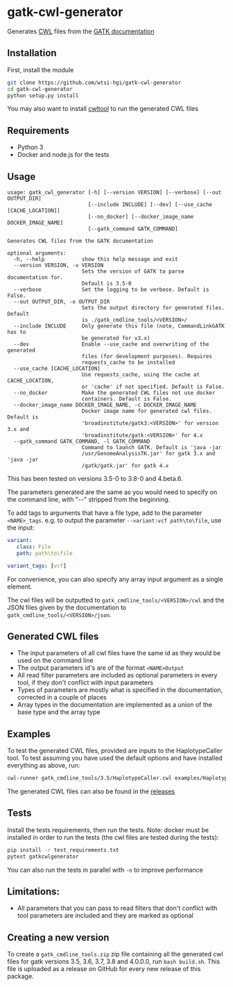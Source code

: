 # gatk-cwl-generator

Generates [CWL](http://www.commonwl.org/v1.0/) files from the [GATK documentation](https://software.broadinstitute.org/gatk/documentation/tooldocs/)

## Installation

First, install the module
```bash
git clone https://github.com/wtsi-hgi/gatk-cwl-generator
cd gatk-cwl-generator
python setup.py install
```

You may also want to install [cwltool](https://github.com/common-workflow-language/cwltool) to run the generated CWL files

## Requirements

- Python 3
- Docker and node.js for the tests

## Usage

```
usage: gatk_cwl_generator [-h] [--version VERSION] [--verbose] [--out OUTPUT_DIR]
                          [--include INCLUDE] [--dev] [--use_cache [CACHE_LOCATION]]
                          [--no_docker] [--docker_image_name DOCKER_IMAGE_NAME]
                          [--gatk_command GATK_COMMAND]

Generates CWL files from the GATK documentation

optional arguments:
  -h, --help            show this help message and exit
  --version VERSION, -v VERSION
                        Sets the version of GATK to parse documentation for.
                        Default is 3.5-0
  --verbose             Set the logging to be verbose. Default is False.
  --out OUTPUT_DIR, -o OUTPUT_DIR
                        Sets the output directory for generated files. Default
                        is ./gatk_cmdline_tools/<VERSION>/
  --include INCLUDE     Only generate this file (note, CommandLinkGATK has to
                        be generated for v3.x)
  --dev                 Enable --use_cache and overwriting of the generated
                        files (for development purposes). Requires
                        requests_cache to be installed
  --use_cache [CACHE_LOCATION]
                        Use requests_cache, using the cache at CACHE_LOCATION,
                        or 'cache' if not specified. Default is False.
  --no_docker           Make the generated CWL files not use docker
                        containers. Default is False.
  --docker_image_name DOCKER_IMAGE_NAME, -c DOCKER_IMAGE_NAME
                        Docker image name for generated cwl files. Default is
                        'broadinstitute/gatk3:<VERSION>' for version 3.x and
                        'broadinstitute/gatk:<VERSION>' for 4.x
  --gatk_command GATK_COMMAND, -l GATK_COMMAND
                        Command to launch GATK. Default is 'java -jar
                        /usr/GenomeAnalysisTK.jar' for gatk 3.x and 'java -jar
                        /gatk/gatk.jar' for gatk 4.x
```

This has been tested on versions 3.5-0 to 3.8-0 and 4.beta.6.

The parameters generated are the same as you would need to specify on the command line, with "--" stripped from the beginning.

To add tags to arguments that have a file type, add to the parameter `<NAME>_tags`. e.g. to output the parameter `--variant:vcf path\to\file`, use the input:
```yml
variant:
   class: File
   path: path\to\file

variant_tags: [vcf]
```

For convenience, you can also specify any array input argument as a single element.

The cwl files will be outputted to `gatk_cmdline_tools/<VERSION>/cwl` and the JSON files given by the documentation to `gatk_cmdline_tools/<VERSION>/json`.

## Generated CWL files

- The input parameters of all cwl files have the same id as they would be used on the command line
- The output parameters id's are of the format `<NAME>Output`
- All read filter parameters are included as optional parameters in every tool, if they don't conflict with input parameters
- Types of parameters are mostly what is specified in the documentation, corrected in a couple of places
- Array types in the documentation are implemented as a union of the base type and the array type

## Examples

To test the generated CWL files, provided are inputs to the HaplotypeCaller tool. To test assuming you have used the default options and have installed everything as above, run:
```bash
cwl-runner gatk_cmdline_tools/3.5/HaplotypeCaller.cwl examples/HaplotypeCaller_inputs.yml
```

The generated CWL files can also be found in the [releases](https://github.com/wtsi-hgi/gatk-cwl-generator/releases)

## Tests

Install the tests requirements, then run the tests. Note: docker must be installed in order to run the tests (the cwl files are tested during the tests):
```bash
pip install -r test_requirements.txt
pytest gatkcwlgenerator
```

You can also run the tests in parallel with `-n` to improve performance

## Limitations:

- All parameters that you can pass to read filters that don't conflict with tool parameters are included and they are marked as optional

## Creating a new version

To create a `gatk_cmdline_tools.zip` zip file containing all the generated cwl files for gatk versions 3.5, 3.6, 3.7, 3.8 and 4.0.0.0, run `bash build.sh`. This file is uploaded as a release on GitHub for every new release of this package.
